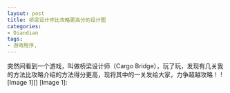 ```yaml
---
layout: post
title: 桥梁设计师比攻略更高分的设计图
categories:
- Diandian
tags:
- 游戏程序, 
---
```

突然间看到一个游戏，叫做桥梁设计师（Cargo Bridge），玩了玩，发现有几关我的方法比攻略介绍的方法得分更高，现将其中的一关发给大家，力争超越攻略！ !\[Image 1\]\[\] \[Image 1\]: